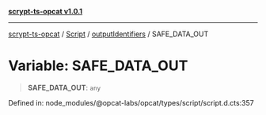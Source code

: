 [**scrypt-ts-opcat v1.0.1**](../../../../../README.md)

***

[scrypt-ts-opcat](../../../../../README.md) / [Script](../../../README.md) / [outputIdentifiers](../README.md) / SAFE\_DATA\_OUT

# Variable: SAFE\_DATA\_OUT

> **SAFE\_DATA\_OUT**: `any`

Defined in: node\_modules/@opcat-labs/opcat/types/script/script.d.cts:357
